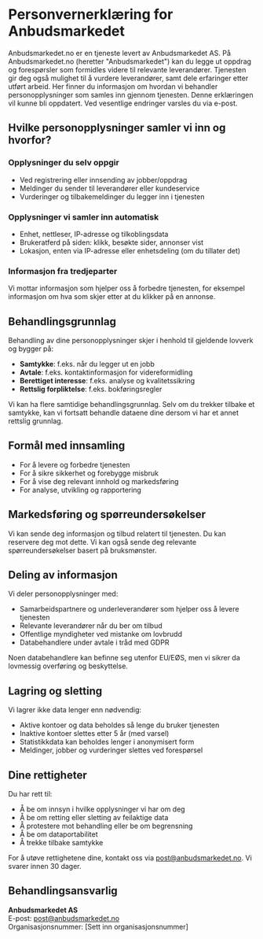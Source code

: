 # Personvernerklæring for Anbudsmarkedet

Anbudsmarkedet.no er en tjeneste levert av Anbudsmarkedet AS. På Anbudsmarkedet.no (heretter "Anbudsmarkedet") kan du legge ut oppdrag og forespørsler som formidles videre til relevante leverandører. Tjenesten gir deg også mulighet til å vurdere leverandører, samt dele erfaringer etter utført arbeid. Her finner du informasjon om hvordan vi behandler personopplysninger som samles inn gjennom tjenesten. Denne erklæringen vil kunne bli oppdatert. Ved vesentlige endringer varsles du via e-post.

## Hvilke personopplysninger samler vi inn og hvorfor?

### Opplysninger du selv oppgir
- Ved registrering eller innsending av jobber/oppdrag
- Meldinger du sender til leverandører eller kundeservice
- Vurderinger og tilbakemeldinger du legger inn i tjenesten

### Opplysninger vi samler inn automatisk
- Enhet, nettleser, IP-adresse og tilkoblingsdata
- Brukeratferd på siden: klikk, besøkte sider, annonser vist
- Lokasjon, enten via IP-adresse eller enhetsdeling (om du tillater det)

### Informasjon fra tredjeparter
Vi mottar informasjon som hjelper oss å forbedre tjenesten, for eksempel informasjon om hva som skjer etter at du klikker på en annonse.

## Behandlingsgrunnlag

Behandling av dine personopplysninger skjer i henhold til gjeldende lovverk og bygger på:
- **Samtykke**: f.eks. når du legger ut en jobb
- **Avtale**: f.eks. kontaktinformasjon for videreformidling
- **Berettiget interesse**: f.eks. analyse og kvalitetssikring
- **Rettslig forpliktelse**: f.eks. bokføringsregler

Vi kan ha flere samtidige behandlingsgrunnlag. Selv om du trekker tilbake et samtykke, kan vi fortsatt behandle dataene dine dersom vi har et annet rettslig grunnlag.

## Formål med innsamling
- For å levere og forbedre tjenesten
- For å sikre sikkerhet og forebygge misbruk
- For å vise deg relevant innhold og markedsføring
- For analyse, utvikling og rapportering

## Markedsføring og spørreundersøkelser

Vi kan sende deg informasjon og tilbud relatert til tjenesten. Du kan reservere deg mot dette. Vi kan også sende deg relevante spørreundersøkelser basert på bruksmønster.

## Deling av informasjon

Vi deler personopplysninger med:
- Samarbeidspartnere og underleverandører som hjelper oss å levere tjenesten
- Relevante leverandører når du ber om tilbud
- Offentlige myndigheter ved mistanke om lovbrudd
- Databehandlere under avtale i tråd med GDPR

Noen databehandlere kan befinne seg utenfor EU/EØS, men vi sikrer da lovmessig overføring og beskyttelse.

## Lagring og sletting

Vi lagrer ikke data lenger enn nødvendig:
- Aktive kontoer og data beholdes så lenge du bruker tjenesten
- Inaktive kontoer slettes etter 5 år (med varsel)
- Statistikkdata kan beholdes lenger i anonymisert form
- Meldinger, jobber og vurderinger slettes ved forespørsel

## Dine rettigheter

Du har rett til:
- Å be om innsyn i hvilke opplysninger vi har om deg
- Å be om retting eller sletting av feilaktige data
- Å protestere mot behandling eller be om begrensning
- Å be om dataportabilitet
- Å trekke tilbake samtykke

For å utøve rettighetene dine, kontakt oss via [post@anbudsmarkedet.no](mailto:post@anbudsmarkedet.no). Vi svarer innen 30 dager.

## Behandlingsansvarlig

**Anbudsmarkedet AS**  
E-post: [post@anbudsmarkedet.no](mailto:post@anbudsmarkedet.no)  
Organisasjonsnummer: [Sett inn organisasjonsnummer]